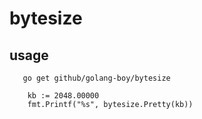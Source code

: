 <!--
 Copyright (c) 2022 golang-boy
 
 This software is released under the MIT License.
 https://opensource.org/licenses/MIT
-->



# bytesize 

## usage
```
   go get github/golang-boy/bytesize
```

```
    kb := 2048.00000
    fmt.Printf("%s", bytesize.Pretty(kb))
```